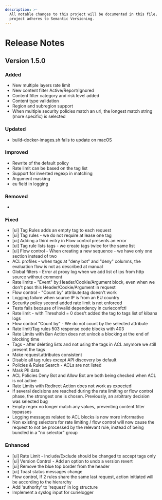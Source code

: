 ```yaml
---
description: >-
  All notable changes to this project will be documented in this file. This
  project adheres to Semantic Versioning.
---
```


# Release Notes

## Version 1.5.0

### Added

* New multiple layers rate limit
* New content filter Active/Report/Ignored
* Content filter category and risk level added 
* Content type validation
* Region and subregion support
* When multiple security policies match an url, the longest match string (more specific) is selected


### Updated

* build-docker-images.sh fails to update on macOS

### Improved

* Rewrite of the default policy
* Rate limit can be based on the tag list
* Support for inverted regexp in matching
* Argument masking
* eu field in logging

### Removed

-

### Fixed

* [ui] Tag Rules adds an empty tag to each request
* [ui] Tag rules - we do not require at lease one tag
* [ui] Adding a third entry in Flow control presents an error
* [ui] Tag rule lists tags - we create tags twice for the same list
* [ui] Flow control - When creating a new sequence - we have only one section instead of two
* ACL profiles - when tags at "deny bot" and "deny" columns, the evaluation flow is not as described at manual
* Global filters - Error at proxy log when we add list of ips from http source without comment
* Rate limits - "Event" by:Header/Cookie/Argument block, even when we don't pass this Header/Cookie/Argument in request
* Flow control - "Count by" attribute:tag doesn't work
* Logging failure when source IP is from an EU country
* Security policy second added rate limit is not enforced
* Tests fails because of invalid dependency in curieconfctl
* Rate limit - with Threshold = 0 does't added the tag to tags list of kibana logs
* Flow control "Count by" - We do not count by the selected attribute
* Rate limit\Tag rules 503 response code blocks with 403
* Rate Limits with Ban Action does not unlock a blocking at the end of blocking time
* Tags - after deleting lists and not using the tags in ACL anymore we still present the tags
* Make request.attributes consistent
* Disable all tag rules except API discovery by default
* Policies & Rules Search - ACLs are not listed
* Mask PII data
* ACL Policies Deny Bot and Allow Bot are both being checked when ACL is not active
* Rate Limits with Redirect Action does not work as expected
* If several decisions are reached during the rate limiting or flow control phase, the strongest one is chosen. Previously, an arbitrary decision was selected bug
* Empty regex no longer match any values, preventing content filter bypasses
* Logging messages related to ACL blocks is now more informative
* Non existing selectors for rate limiting / flow control will now cause the request to not be processed by the relevant rule, instead of being bundled in a "no selector" group


### Enhanced

* [ui] Rate Limit - Include/Exclude should be changed to accept tags only
* [ui] Version Control - Add an option to undo a version revert
* [ui] Remove the blue top border from the header
* [ui] Toast status messages change
* Flow control, If 2 rules share the same last request, action initiated will be according to the hierarchy
* Add 'authority' to 'request' in log structure
* Implement a syslog input for curielogger 

